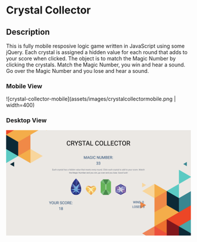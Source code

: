 # Crystal Collector

## Description

This is fully mobile resposive logic game written in JavaScript using some jQuery. Each crystal is assigned a hidden value for each round that adds to your score when clicked. The object is to match the Magic Number by clicking the crystals. Match the Magic Number, you win and hear a sound. Go over the Magic Number and you lose and hear a sound.

### Mobile View

![crystal-collector-mobile](assets/images/crystalcollectormobile.png | width=400)

### Desktop View

![crystal-collector-mobile](assets/images/crystalcollector.png)
